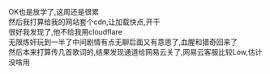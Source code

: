 OK也是放学了,这周还是很累   
然后我打算给我的网站套个cdn,让加载快点,开干     
很好我发现了,他不给我用cloudflare   
无限炼奸玩到一半了中间剧情有点无聊后面又有意思了,血腥和猎奇回来了   
然后本来打算传几首歌词的,结果发现通道给网易云关了,网易云客服比较Low,估计没啥用
